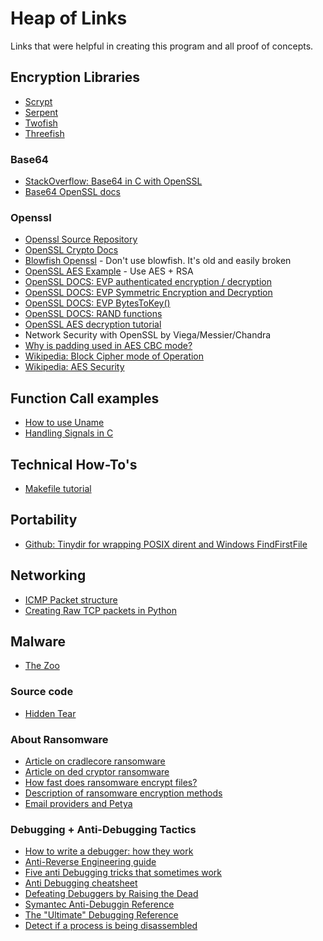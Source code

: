 # Heap of Links
Links that were helpful in creating this program and all proof of concepts.

## Encryption Libraries
* [Scrypt](http://www.tarsnap.com/scrypt.html)
* [Serpent](http://www.cl.cam.ac.uk/~rja14/serpent.html)
* [Twofish](https://www.schneier.com/academic/twofish/download.html)
* [Threefish](https://github.com/wernerd/Skein3Fish)

### Base64
* [StackOverflow: Base64 in C with OpenSSL](https://stackoverflow.com/questions/342409/how-do-i-base64-encode-decode-in-c)
* [Base64 OpenSSL docs](https://www.openssl.org/docs/man1.0.2/crypto/BIO_f_base64.html)

### Openssl
* [Openssl Source Repository](https://www.openssl.org/source/)
* [OpenSSL Crypto Docs](https://www.openssl.org/docs/man1.0.2/crypto/crypto.html)
* [Blowfish Openssl](https://www.openssl.org/docs/man1.0.2/crypto/blowfish.html) - Don't use blowfish. It's old and easily broken
* [OpenSSL AES Example](https://github.com/saju/misc/blob/master/misc/openssl_aes.c) - Use AES + RSA
* [OpenSSL DOCS: EVP authenticated encryption / decryption](https://wiki.openssl.org/index.php/EVP_Authenticated_Encryption_and_Decryption)
* [OpenSSL DOCS: EVP Symmetric Encryption and Decryption](https://wiki.openssl.org/index.php/EVP_Symmetric_Encryption_and_Decryption)
* [OpenSSL DOCS: EVP BytesToKey()](https://wiki.openssl.org/index.php/Manual:EVP_BytesToKey(3))
* [OpenSSL DOCS: RAND functions](https://www.openssl.org/docs/man1.0.2/crypto/RAND_bytes.html)
* [OpenSSL AES decryption tutorial](http://eclipsesource.com/blogs/2017/01/17/tutorial-aes-encryption-and-decryption-with-openssl/)
* Network Security with OpenSSL by Viega/Messier/Chandra
* [Why is padding used in AES CBC mode?](https://crypto.stackexchange.com/questions/48628/why-is-padding-used-in-cbc-mode)
* [Wikipedia: Block Cipher mode of Operation](https://en.wikipedia.org/wiki/Block_cipher_mode_of_operation)
* [Wikipedia: AES Security](https://en.wikipedia.org/wiki/Advanced_Encryption_Standard#Security)

## Function Call examples
* [How to use Uname](https://stackoverflow.com/questions/3596310/c-how-to-use-the-function-uname)
* [Handling Signals in C](https://www.gnu.org/software/libc/manual/html_node/Sigaction-Function-Example.html)

## Technical How-To's
* [Makefile tutorial](http://www.cs.colby.edu/maxwell/courses/tutorials/maketutor/)

## Portability
* [Github: Tinydir for wrapping POSIX dirent and Windows FindFirstFile](https://github.com/cxong/tinydir)

## Networking
* [ICMP Packet structure](http://www.networksorcery.com/enp/protocol/icmp/msg8.htm)
* [Creating Raw TCP packets in Python](http://www.binarytides.com/raw-socket-programming-in-python-linux/)

## Malware
* [The Zoo](https://github.com/ytisf/theZoo.git)

### Source code
* [Hidden Tear](https://github.com/goliate/hidden-tear.git)

### About Ransomware
* [Article on cradlecore ransomware](http://www.securityweek.com/cradlecore-ransomware-sold-source-code)
* [Article on ded cryptor ransomware](https://blog.kaspersky.com/ded-cryptor-ransomware/12526/)
* [How fast does ransomware encrypt files?](https://blog.barkly.com/how-fast-does-ransomware-encrypt-files)
* [Description of ransomware encryption methods](http://resources.infosecinstitute.com/a-brief-summary-of-encryption-method-used-in-widespread-ransomware/)
* [Email providers and Petya](https://www.bleepingcomputer.com/news/security/email-provider-shuts-down-petya-inbox-preventing-victims-from-recovering-files/)

### Debugging + Anti-Debugging Tactics
* [How to write a debugger: how they work](http://system.joekain.com/debugger/)
* [Anti-Reverse Engineering guide](https://www.codeproject.com/Articles/30815/An-Anti-Reverse-Engineering-Guide)
* [Five anti Debugging tricks that sometimes work](https://blog.malwarebytes.com/threat-analysis/2014/09/five-anti-debugging-tricks-that-sometimes-fool-analysts/)
* [Anti Debugging cheatsheet](http://antukh.com/blog/2015/01/19/malware-techniques-cheat-sheet/)
* [Defeating Debuggers by Raising the Dead](https://spareclockcycles.org/2012/02/14/stack-necromancy-defeating-debuggers-by-raising-the-dead/)
* [Symantec Anti-Debuggin Reference](https://www.symantec.com/connect/articles/windows-anti-debug-reference)
* [The "Ultimate" Debugging Reference](http://pferrie.host22.com/papers/antidebug.pdf)
* [Detect if a process is being disassembled](https://stackoverflow.com/questions/3596781/how-to-detect-if-the-current-process-is-being-run-by-gdb)
